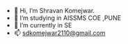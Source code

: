 - 👋 Hi, I’m Shravan Komejwar.
- 👀 I’m studying in AISSMS COE ,PUNE
- 🌱 I’m currently in SE
- 📫 sdkomejwar2110@gmail.com

<!---
ShravanDK04/ShravanDK04 is a ✨ special ✨ repository because its `README.md` (this file) appears on your GitHub profile.
You can click the Preview link to take a look at your changes.
--->
